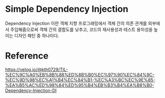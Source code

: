 # Simple Dependency Injection
Dependency Injection 이란 객체 지향 프로그래밍에서 객체 간의 의존 관계를 외부에서 주입해줌으로써 객체 간의 결합도를 낮추고, 코드의 재사용성과 테스트 용이성을 높이는 디자인 패턴 중 하나이다.

# Reference
https://velog.io/@kth0729/TIL-%EC%9C%A0%EB%8B%88%ED%8B%B0%EC%97%90%EC%84%9C-%EC%9D%98%EC%A1%B4%EC%84%B1-%EC%A3%BC%EC%9E%85-%EA%B5%AC%ED%98%84%ED%95%B4%EB%B3%B4%EA%B8%B0-Dependency-Injection-DI
